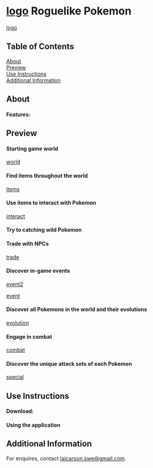 # [logo](./assets/images/logo.png) Roguelike Pokemon

[logo](./assets/images/logo.png)

## Table of Contents

[About](#about)<br>
[Preview](#preview)<br>
[Use Instructions](#use)<br>
[Additional Information](#info)<br>

## About <a name="about">


#### Features:

## Preview <a name="preview">

#### Starting game world
[world](./assets/images/game.png)

#### Find items throughout the world
[items](./assets/images/items.png)

#### Use items to interact with Pokemon
[interact](./assets/images/interact.png)

#### Try to catching wild Pokemon
[](./assets/images/catch.png)

#### Trade with NPCs 
[trade](./assets/images/trade.png)

#### Discover in-game events
[event2](./assets/images/events2.png)

[event](./assets/images/events.png)

#### Discover all Pokemons in the world and their evolutions
[evolution](./assets/images/evolution.png)

#### Engage in combat
[combat](./assets/images/combat.png)

#### Discover the unique attack sets of each Pokemon
[special](./assets/images/special.png)


## Use Instructions <a name="use">

#### Download:


#### Using the application



## Additional Information <a name="info">

For enquires, contact [laicarson.swe@gmail.com](laicarson.swe@gmail.com).


